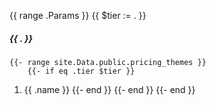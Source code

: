 {{ range .Params }}
{{ $tier := . }}
##### {{ . }}

    {{- range site.Data.public.pricing_themes }}
        {{- if eq .tier $tier }}
1. {{ .name }}
        {{- end }}
    {{- end }}
{{- end }}
